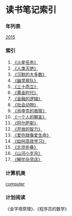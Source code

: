 读书笔记索引
====================

### 年列表
[2015](2015/README2015.md)


### 索引
1. [《火星任务》](rn2016_001.md)
2. [《人类灭绝》](rn2016_002.md)
3. [《沉默的大多数》](rn2016_003.md)
4. [《幽灵舰队》](rn2016_004.md)
5. [《三十而立》](rn2016_005.md)
6. [《黄金时代》](rn2016_006.md)
7. [《金融的逻辑》](rn2016_007.md)
8. [《社会动物》](rn2016_008.md)
9. [《肖申克的救赎》](rn2016_009.md)
10. [《一个人的朝圣》](rn2016_010.md)
11. [《阿尔萨斯》](rn2016_011.md)
12. [《开放的智力》](rn2016_012.md)
13. [《爱你就像爱生命》](rn2016_013.md)
14. [《如何高效学习》](rn2016_014.md)
15. [《北京折叠》](rn2016_015.md)
16. [《山河小岁月》](rn2016_016.md)
17. [《解忧杂货店》](rn2016_017.md)



### 计算机类
[computer](computer/README.md)

### 计划阅读

《金字塔原理》、《程序员的数学》
